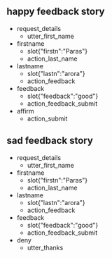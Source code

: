 ## happy feedback story
* request_details
  - utter_first_name
* firstname
  - slot{"firstn":"Paras"}
  - action_last_name
* lastname
  - slot{"lastn":"arora"}
  - action_feedback
* feedback
  - slot{"feedback":"good"}
  - action_feedback_submit
* affirm
  - action_submit

## sad feedback story
* request_details
  - utter_first_name
* firstname
  - slot{"firstn":"Paras"}
  - action_last_name
* lastname
  - slot{"lastn":"arora"}
  - action_feedback
* feedback
  - slot{"feedback":"good"}
  - action_feedback_submit
* deny
  - utter_thanks
